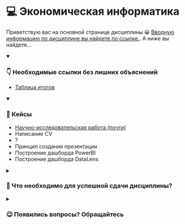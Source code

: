 # 💻 Экономическая информатика

Приветствую вас на основной странице дисциплины 😀 [Вводную информацию по дисциплине вы найдете по ссылке.](https://docs.google.com/presentation/d/1TuVMo3OWKKdNNdHZhv9TOBOhHJwDJiJqXYxbgtkz05A/edit?usp=sharing). А ниже вы найдете...

<details open> 
  <summary><h3>👇 Необходимые ссылки без лишних объяснений</h3></summary>
    
  * [Таблица итогов](https://docs.google.com/spreadsheets/d/1d26zwiDycBKViWpkPtwtSfdzbZC5ozoqUPd_xTEEcNM/edit?usp=sharing)

</details>

<details open> 
  <summary><h3>📝 Кейсы</h3></summary>

  * [Научно-исследовательская работа (почти)](./01_research_paper/)
  * Написание CV
  * ?
  * Принцип создания презентации
  * Построение дашборда PowerBI
  * Построение дашборда DataLens
  
</details>

<details> 
  <summary><h3>🏅 Что необходимо для успешной сдачи дисциплины?</h3></summary>

  Дисциплина включает в себя разбор кейсов, связанных с работой с офисным программным обеспечением.
  
  Для успешной сдачи дисциплины необходимо **выполнить 8 кейсов.**
  
  За каждое задание вы получаете балл.
  
  Баллы | Оценка
  :-- | :--
  8-7 баллов | Отлично
  6-5 балла | Хорошо
  4-3 балла | Удовлетворительно
  2-0 баллов | Неудовлетворительно
  
  К концу семестра вы получаете оценку согласно полученным баллам.
  
  * Если оценка вас устраивает, то вы ее получаете.
  
  * Если оценка вас не устраивает, то вы можете прийти на экзамен и попытаться ее повысить.
  
  Все сведения об текущей успеваемости вы можете найти по ссылке https://docs.google.com/spreadsheets/d/1d26zwiDycBKViWpkPtwtSfdzbZC5ozoqUPd_xTEEcNM/edit?usp=sharing

</details>

<details> 
  <summary><h3>😉 Появились вопросы? Обращайтесь</h3></summary>

  *Пышков Никита Игоревич,*

  *Старший преподаватель кафедры Теории и систем отраслевого управления*

  *Института отраслевого менеджмента РАНХиГС.*

  phone: +7(995)904-27-38

  telegram: [@pyshkovni](https://t.me/pyshkovni)

  email: [pyshkov-ni@ranepa.ru](mailto:pyshkov-ni@ranepa.ru)

</details>
